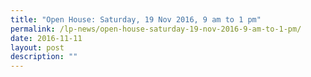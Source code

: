 ```yaml
---
title: "Open House: Saturday, 19 Nov 2016, 9 am to 1 pm"
permalink: /lp-news/open-house-saturday-19-nov-2016-9-am-to-1-pm/
date: 2016-11-11
layout: post
description: ""
---
```

